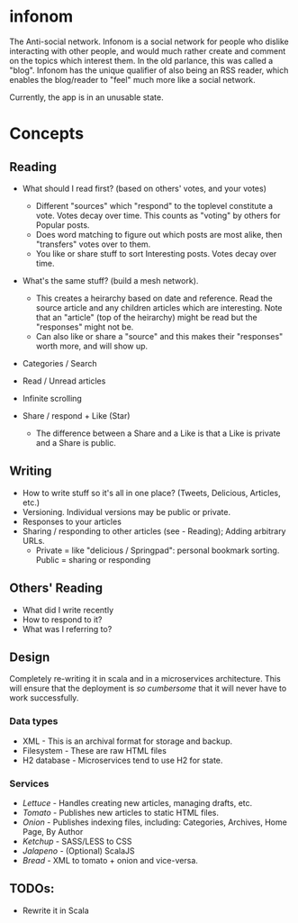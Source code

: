 # infonom #

The Anti-social network. Infonom is a social network for people who dislike
interacting with other people, and would much rather create and comment on the
topics which interest them. In the old parlance, this was called a "blog".
Infonom has the unique qualifier of also being an RSS reader, which enables the
blog/reader to "feel" much more like a social network.

Currently, the app is in an unusable state.

# Concepts #

## Reading ##
 * What should I read first? (based on others' votes, and your votes)
   - Different "sources" which "respond" to the toplevel constitute a vote.
     Votes decay over time. This counts as "voting" by others for Popular
     posts.
   - Does word matching to figure out which posts are most alike, then
     "transfers" votes over to them.
   - You like or share stuff to sort Interesting posts. Votes decay over time.
 * What's the same stuff? (build a mesh network).
   - This creates a heirarchy based on date and reference. Read the source
     article and any children articles which are interesting. Note that an
     "article" (top of the heirarchy) might be read but the "responses" might
     not be.
   - Can also like or share a "source" and this makes their "responses" worth
     more, and will show up.
 * Categories / Search
 * Read / Unread articles
 * Infinite scrolling

 * Share / respond +  Like (Star)
   - The difference between a Share and a Like is that a Like is private and
     a Share is public.

## Writing ##
 * How to write stuff so it's all in one place? (Tweets, Delicious, Articles,
   etc.)
 * Versioning. Individual versions may be public or private.
 * Responses to your articles
 * Sharing / responding to other articles (see - Reading); Adding arbitrary
   URLs.
   - Private = like "delicious / Springpad": personal bookmark sorting. Public
     = sharing or responding

## Others' Reading ##
 * What did I write recently
 * How to respond to it?
 * What was I referring to?


## Design ##

Completely re-writing it in scala and in a microservices architecture. This
will ensure that the deployment is *so cumbersome* that it will never have to
work successfully.

### Data types ###

* XML - This is an archival format for storage and backup.
* Filesystem - These are raw HTML files
* H2 database - Microservices tend to use H2 for state.

### Services ###

* *Lettuce* - Handles creating new articles, managing drafts, etc.
* *Tomato* - Publishes new articles to static HTML files.
* *Onion* - Publishes indexing files, including: Categories, Archives, Home
  Page, By Author
* *Ketchup* - SASS/LESS to CSS
* *Jalapeno* - (Optional) ScalaJS
* *Bread* - XML to tomato + onion and vice-versa.

TODOs:
------

* Rewrite it in Scala
